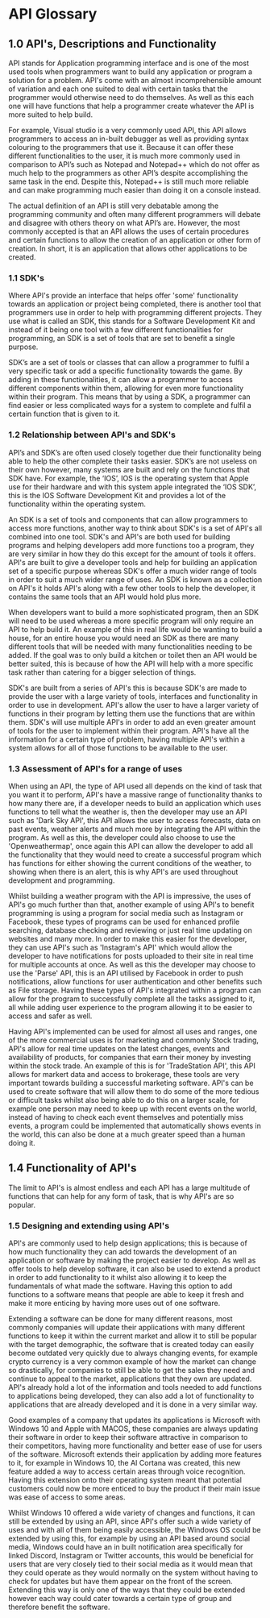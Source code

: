 # API Glossary


## 1.0 API's, Descriptions and Functionality

API stands for Application programming interface and is one of the most used tools when programmers want to build any application or program a solution for a problem. API's come with an almost incomprehensible amount of variation and each one suited to deal with certain tasks that the programmer would otherwise need to do themselves. As well as this each one will have functions that help a programmer create whatever the API is more suited to help build. 

For example, Visual studio is a very commonly used API, this API allows programmers to access an in-built debugger as well as providing syntax colouring to the programmers that use it. Because it can offer these different functionalities to the user, it is much more commonly used in comparison to API’s such as Notepad and Notepad++ which do not offer as much help to the programmers as other API’s despite accomplishing the same task in the end. Despite this, Notepad++ is still much more reliable and can make programming much easier than doing it on a console instead.

The actual definition of an API is still very debatable among the programming community and often many different programmers will debate and disagree with others theory on what API’s are. However, the most commonly accepted is that an API allows the uses of certain procedures and certain functions to allow the creation of an application or other form of creation. In short, it is an application that allows other applications to be created.



### 1.1 SDK's

Where API's provide an interface that helps offer 'some' functionality towards an application or project being completed, there is another tool that programmers use in order to help with programming different projects. They use what is called an SDK, this stands for a Software Development Kit and instead of it being one tool with a few different functionalities for programming, an SDK is a set of tools that are set to benefit a single purpose. 

SDK’s are a set of tools or classes that can allow a programmer to fulfil a very specific task or add a specific functionality towards the game. By adding in these functionalities, it can allow a programmer to access different components within them, allowing for even more functionality within their program. This means that by using a SDK, a programmer can find easier or less complicated ways for a system to complete and fulfil a certain function that is given to it. 


### 1.2 Relationship between API's and SDK's

API’s and SDK’s are often used closely together due their functionality being able to help the other complete their tasks easier. SDK’s are not useless on their own however, many systems are built and rely on the functions that SDK have. For example, the ‘IOS’, IOS is the operating system that Apple use for their hardware and with this system apple integrated the ‘IOS SDK’, this is the IOS Software Development Kit and provides a lot of the functionality within the operating system. 

An SDK is a set of tools and components that can allow programmers to access more functions, another way to think about SDK's is a set of API's all combined into one tool. SDK's and API's are both used for building programs and helping developers add more functions too a program, they are very similar in how they do this except for the amount of tools it offers. API's are built to give a developer tools and help for building an application set of a specific purpose whereas SDK's offer a much wider range of tools in order to suit a much wider range of uses. An SDK is known as a collection on API's it holds API's along with a few other tools to help the developer, it contains the same tools that an API would hold plus more.

When developers want to build a more sophisticated program, then an SDK will need to be used whereas a more specific program will only require an API to help build it. An example of this in real life would be wanting to build a house, for an entire house you would need an SDK as there are many different tools that will be needed with many functionalities needing to be added. If the goal was to only build a kitchen or toilet then an API would be better suited, this is because of how the API will help with a more specific task rather than catering for a bigger selection of things.

SDK's are built from a series of API's this is because SDK's are made to provide the user with a large variety of tools, interfaces and functionality in order to use in development. API's allow the user to have a larger variety of functions in their program by letting them use the functions that are within them. SDK's will use multiple API's in order to add an even greater amount of tools for the user to implement within their program. API's have all the information for a certain type of problem, having multiple API's within a system allows for all of those functions to be available to the user.

### 1.3 Assessment of API's for a range of uses

When using an API, the type of API used all depends on the kind of task that you want it to perform, API's have a massive range of functionality thanks to how many there are, if a developer needs to build an application which uses functions to tell what the weather is, then the developer may use an API such as 'Dark Sky API', this API allows the user to access forecasts, data on past events, weather alerts and much more by integrating the API within the program. As well as this, the developer could also choose to use the 'Openweathermap', once again this API can allow the developer to add all the functionality that they would need to create a successful program which has functions for either showing the current conditions of the weather, to showing when there is an alert, this is why API's are used throughout development and programming.

Whilst building a weather program with the API is impressive, the uses of API's go much further than that, another example of using API's to benefit programming is using a program for social media such as Instagram or Facebook, these types of programs can be used for enhanced profile searching, database checking and reviewing or just real time updating on websites and many more. In order to make this easier for the developer, they can use API's such as 'Instagram's API' which would allow the developer to have notifications for posts uploaded to their site in real time for multiple accounts at once. As well as this the developer may choose to use the 'Parse' API, this is an API utilised by Facebook in order to push notifications, allow functions for user authentication and other benefits such as File storage. Having these types of API's integrated within a program can allow for the program to successfully complete all the tasks assigned to it, all while adding user experience to the program allowing it to be easier to access and safer as well.

Having API's implemented can be used for almost all uses and ranges, one of the more commercial uses is for marketing and commonly Stock trading, API's allow for real time updates on the latest changes, events and availability of products, for companies that earn their money by investing within the stock trade. An example of this is for 'TradeStation API', this API allows for markert data and access to brokerage, these tools are very important towards building a successful marketing software. API's can be used to create software that will allow them to do some of the more tedious or difficult tasks whilst also being able to do this on a larger scale, for example one person may need to keep up with recent events on the world, instead of having to check each event themselves and potentially miss events, a program could be implemented that automatically shows events in the world, this can also be done at a much greater speed than a human doing it.

## 1.4 Functionality of API's

The limit to API's is almost endless and each API has a large multitude of functions that can help for any form of task, that is why API's are so popular.

### 1.5 Designing and extending using API's 

API's are commonly used to help design applications; this is because of how much functionality they can add towards the development of an application or software by making the project easier to develop. As well as offer tools to help develop software, it can also be used to extend a product in order to add functionality to it whilst also allowing it to keep the fundamentals of what made the software. Having this option to add functions to a software means that people are able to keep it fresh and make it more enticing by having more uses out of one software.

Extending a software can be done for many different reasons, most commonly companies will update their applications with many different functions to keep it within the current market and allow it to still be popular with the target demographic, the software that is created today can easily become outdated very quickly due to always changing events, for example crypto currency is a very common example of how the market can change so drastically, for companies to still be able to get the sales they need and continue to appeal to the market, applications that they own are updated. API's already hold a lot of the information and tools needed to add functions to applications being developed, they can also add a lot of functionality to applications that are already developed and it is done in a very similar way.

Good examples of a company that updates its applications is Microsoft with Windows 10 and Apple with MACOS, these companies are always updating their software in order to keep their software attractive in comparison to their competitors, having more functionality and better ease of use for users of the software. Microsoft extends their application by adding more features to it, for example in Windows 10, the AI Cortana was created, this new feature added a way to access certain areas through voice recognition. Having this extension onto their operating system meant that potential customers could now be more enticed to buy the product if their main issue was ease of access to some areas.

Whilst Windows 10 offered a wide variety of changes and functions, it can still be extended by using an API, since API's offer such a wide variety of uses and with all of them being easily accessible, the Windows OS could be extended by using this, for example by using an API based around social media, Windows could have an in built notification area specifically for linked Discord, Instagram or Twitter accounts, this would be beneficial for users that are very closely tied to their social media as it would mean that they could operate as they would normally on the system without having to check for updates but have them appear on the front of the screen. Extending this way is only one of the ways that they could be extended however each way could cater towards a certain type of group and therefore benefit the software.
